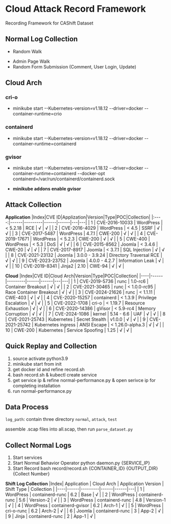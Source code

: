 # Cloud Attack Record Framework

Recording Framework for CAShift Dataset

## Normal Log Collection

* Random Walk
- Admin Page Walk
- Random Form Submission (Comment, User Login, Update)

## Cloud Arch

### cri-o 
+ minikube start --Kubernetes-version=v1.18.12 --driver=docker --container-runtime=crio

### containerd
+ minikube start --Kubernetes-version=v1.18.12 --driver=docker --container-runtime=containerd

### gvisor
+ minikube start --Kubernetes-version=v1.18.12 --driver=docker --container-runtime=containerd --docker-opt containerd=/var/run/containerd/containerd.sock

+ **minikube addons enable gvisor**

## Attack Collection

**Application**
|Index|CVE ID|Applization|Version|Type|POC|Collection|
|:----:|------|---------|------|------|---|---|
| 1 | CVE-2016-10033 | WordPress | < 5.2.18 | RCE | √ | √ |
| 2 | CVE-2016-4029 | WordPress | < 4.5 | SSRF | √ | √ |
| 3 | CVE-2017-5487 | WordPress | 4.7.1 | CWE-200 | √ | √ |
| 4 | CVE-2019-17671 | WordPress | < 5.2.3 | CWE-200 | √ | √ |
| 5 | CWE-400 | WordPress | < 5.3 | DoS | √ | √ |
| 6 | CVE-2015-8562 | Joomla | < 3.4.6 | CWE-20 | √ | √ |
| 7 | CVE-2017-8917 | Joomla | < 3.7.1 | SQL Injection | √ | √ |
| 8 | CVE-2021-23132 | Joomla | 3.0.0 - 3.9.24 | Directory Traversal RCE | √ | √ |
| 9 | CVE-2023-23752 | Joomla | 4.0.0 - 4.2.7 | Information Leak | √ | √ |
| 10 | CVE-2019-8341 | Jinja2 | 2.10 | CWE-94 | √ | √ |


**Cloud**
|Index|CVE ID|Cloud Arch|Version|Type|POC|Collection|
|----|------|---------|------|------|---|---|
| 1 | CVE-2019-5736 | runc | 1.0-rc6 | Container Breakout | √ | √ |
| 2 | CVE-2021-30465 | runc | < 1.0.0-rc95 | Race Container Breakout | √ | √ |
| 3 | CVE-2024-21626 | runc | < 1.1.11 | CWE-403 | √ | √ |
| 4 | CVE-2020-15257 | containerd | < 1.3.9 | Privilege Escalation | √ | √ |
| 5 | CVE-2022-1708 | cri-o | < 1.19.7 | Resource Exhaustion | √ | √ |
| 6 | CVE-2020-14386 | gVisor | < 5.9-rc4 | Memory Corruption | √ | √ |
| 7 | CVE-2024-1086 | kernel | 5.14 - 6.6 | UAF | √ | √ |
| 8 | CVE-2021-25743 | Kubernetes | Secret Stealth | v1.0.0 | √ | √ |
| 9 | CVE-2021-25742 | Kubernetes ingress | ANSI Escape | < 1.26.0-alpha.3 | √ | √ |
| 10 | CWE-200 | Kubernetes | Service Spoofing | 1.25 | √ | √ |

## Quick Replay and Collection

1. source activate python3.9
2. minikube start from init
3. get docker id and refine record.sh
4. bash record.sh & kubectl create service
5. get service ip & refine normal-performance.py & open serivce ip for completing installation
6. run normal-performance.py

## Data Process

`log_path`: contain three directory `normal`, `attack`, `test`

assemble .scap files into all.scap, then run `parse_dataset.py`

## Collect Normal Logs

1. Start services
2. Start Normal Behavior Operator
python daemon.py {SERVICE_IP}
3. Start Record
bash record/record.sh {CONTAINER_ID} {OUTPUT_DIR} {Collect Number}

**Shift Log Collection**
|Index| Application | Cloud Arch | Application Version | Shift Type | Collection |
|----|------|---------|------|------|---|
| 1 | WordPress | containerd-runc | 6.2 | Base | √ |
| 2 | WordPress | containerd-runc | 5.6 | Version-2 | √ |
| 3 | WordPress | containerd-runc | 4.8 | Version-1 | √ |
| 4 | WordPress | containerd-gvisor | 6.2 | Arch-1 | √ |
| 5 | WordPress | cri-o-runc | 6.2 | Arch-2 | √ |
| 6 | Joomla | containerd-runc | 3 | App-2 | √ |
| 9 | Jinja | containerd-runc | 2 | App-1 | √ |